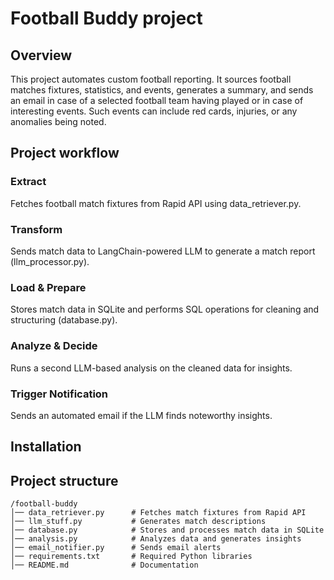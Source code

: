 # Football Buddy project

## Overview
This project automates custom football reporting. It sources football matches
fixtures, statistics, and events, generates a summary, and sends an email 
in case of a selected football team having played or in case of interesting events. 
Such events can include red cards, injuries, or any anomalies being noted. 

## Project workflow
### Extract
Fetches football match fixtures from Rapid API using data_retriever.py.
### Transform
Sends match data to LangChain-powered LLM to generate a match report (llm_processor.py).
### Load & Prepare
Stores match data in SQLite and performs SQL operations for cleaning and structuring (database.py).
### Analyze & Decide
Runs a second LLM-based analysis on the cleaned data for insights.
### Trigger Notification
Sends an automated email if the LLM finds noteworthy insights.

## Installation

## Project structure
```
/football-buddy 
│── data_retriever.py      # Fetches match fixtures from Rapid API 
│── llm_stuff.py           # Generates match descriptions 
│── database.py            # Stores and processes match data in SQLite 
│── analysis.py            # Analyzes data and generates insights 
│── email_notifier.py      # Sends email alerts 
│── requirements.txt       # Required Python libraries 
│── README.md              # Documentation 
```

